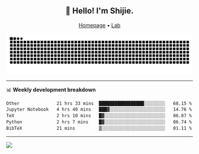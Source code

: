 <h2 align="center">👋 Hello! I'm Shijie.</h2>
<p align="center">
  <a href="https://xu-shi-jie.github.io"> Homepage</a> •
  <a href="https://onodalab.ees.hokudai.ac.jp"> Lab </a>
</p>

![Snake animation](https://github.com/xu-shi-jie/xu-shi-jie/blob/output/github-snake.svg)


-------

📊 **Weekly development breakdown**
<!--START_SECTION:waka-->

```txt
Other              21 hrs 33 mins  █████████████████░░░░░░░░   68.15 %
Jupyter Notebook   4 hrs 40 mins   ███▓░░░░░░░░░░░░░░░░░░░░░   14.76 %
TeX                2 hrs 10 mins   █▓░░░░░░░░░░░░░░░░░░░░░░░   06.87 %
Python             2 hrs 7 mins    █▓░░░░░░░░░░░░░░░░░░░░░░░   06.74 %
BibTeX             21 mins         ▒░░░░░░░░░░░░░░░░░░░░░░░░   01.11 %
```

<!--END_SECTION:waka-->

-------
![](https://komarev.com/ghpvc/?username=xu-shi-jie&style=flat-square&color=blue) 
